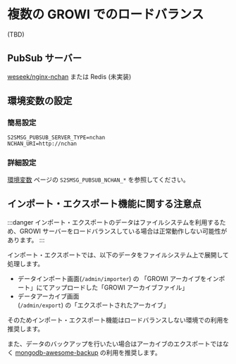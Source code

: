 # 複数の GROWI でのロードバランス

(TBD)

## PubSub サーバー

[weseek/nginx-nchan](https://hub.docker.com/repository/docker/weseek/nginx-nchan/) または Redis (未実装)

## 環境変数の設定

### 簡易設定

```
S2SMSG_PUBSUB_SERVER_TYPE=nchan
NCHAN_URI=http://nchan
```

### 詳細設定

[環境変数](/ja/admin-guide/admin-cookbook/env-vars.html) ページの `S2SMSG_PUBSUB_NCHAN_*` を参照してください。

## インポート・エクスポート機能に関する注意点

:::danger
インポート・エクスポートのデータはファイルシステムを利用するため、GROWI サーバーをロードバランスしている場合は正常動作しない可能性があります。
:::

インポート・エクスポートでは、以下のデータをファイルシステム上で展開して処理します。

- データインポート画面(`/admin/importer`) の 「GROWI アーカイブをインポート」にてアップロードした「GROWI アーカイブファイル」
- データアーカイブ画面(`/admin/export`) の「エクスポートされたアーカイブ」

そのためインポート・エクスポート機能はロードバランスしない環境での利用を推奨します。

また、データのバックアップを行いたい場合はアーカイブのエクスポートではなく [mongodb-awesome-backup](/ja/admin-guide/admin-cookbook/mongodb-backup.html) の利用を推奨します。
